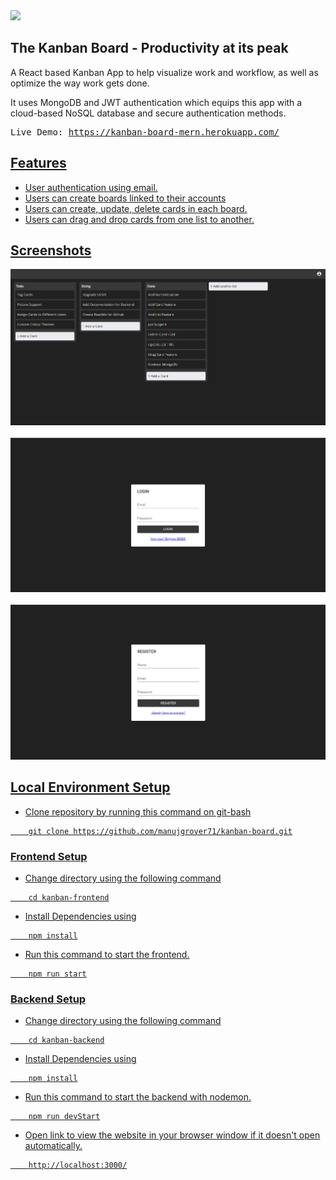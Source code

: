 <img src="https://www.productplan.com/uploads/2019/11/List-View-Comp-Current-v03c@2x.png" >

## The Kanban Board - Productivity at its peak

A React based Kanban App to help visualize work and workflow, as well as optimize the way work gets done.

It uses MongoDB and JWT authentication which equips this app with a cloud-based NoSQL database and secure authentication methods.

<pre>Live Demo: <a href="https://kanban-board-mern.herokuapp.com/">https://kanban-board-mern.herokuapp.com/</pre>

## Features
- User authentication using email.
- Users can create boards linked to their accounts
- Users can create, update, delete cards in each board.
- Users can drag and drop cards from one list to another.

## Screenshots
  
<img src="https://github.com/manujgrover71/kanban-board/blob/master/images/image1.png" >
<br/><br/>
<img src="https://github.com/manujgrover71/kanban-board/blob/master/images/image2.png" >
<br/><br/>
<img src="https://github.com/manujgrover71/kanban-board/blob/master/images/image3.png" >

## Local Environment Setup
- Clone repository by running this command on git-bash
```
    git clone https://github.com/manujgrover71/kanban-board.git
```

### Frontend Setup

- Change directory using the following command
```
    cd kanban-frontend
```
- Install Dependencies using
```
    npm install
```
- Run this command to start the frontend.
```
    npm run start
```

### Backend Setup

- Change directory using the following command
```
    cd kanban-backend
```
- Install Dependencies using
```
    npm install
```
- Run this command to start the backend with nodemon.
```
    npm run devStart
```


- Open link to view the website in your browser window if it doesn't open automatically.
```
    http://localhost:3000/
```
<br>
